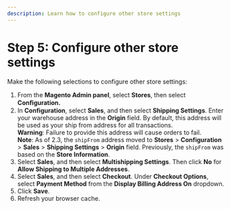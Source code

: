 ```yaml
---
description: Learn how to configure other store settings
---
```


# Step 5: Configure other store settings

Make the following selections to configure other store settings:

1. From the **Magento Admin panel**, select **Stores**, then select **Conﬁguration.**
2. In **Configuration**, select **Sales**, and then select **Shipping Settings**. Enter your warehouse address in the **Origin** field. By default, this address will be used as your ship from address for all transactions.\
   **Warning**:  Failure to provide this address will cause orders to fail.\
   **Note**: As of 2.3, the `shipFrom` address moved to **Stores** > **Configuration** > **Sales** > **Shipping Settings** > **Origin** field. Previously, the `shipFrom` was based on the **Store Information**.
3. Select **Sales**, and then select **Multishipping Settings**. Then click **No** for **Allow Shipping to Multiple Addresses**.
4. Select **Sales**, and then select **Checkout**. Under **Checkout Options**, select **Payment Method** from the **Display Billing Address On** dropdown.
5. Click **Save**.
6. Refresh your browser cache.
